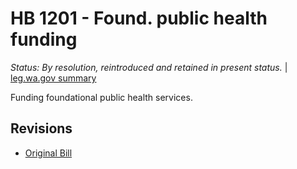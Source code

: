 # HB 1201 - Found. public health funding
*Status: By resolution, reintroduced and retained in present status.* | [leg.wa.gov summary](https://app.leg.wa.gov/billsummary?BillNumber=1201&Year=2021)

Funding foundational public health services.

## Revisions
* [Original Bill](1/)
